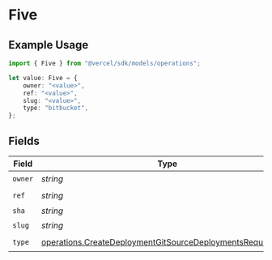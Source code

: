 # Five

## Example Usage

```typescript
import { Five } from "@vercel/sdk/models/operations";

let value: Five = {
    owner: "<value>",
    ref: "<value>",
    slug: "<value>",
    type: "bitbucket",
};
```

## Fields

| Field                                                                                                                                    | Type                                                                                                                                     | Required                                                                                                                                 | Description                                                                                                                              |
| ---------------------------------------------------------------------------------------------------------------------------------------- | ---------------------------------------------------------------------------------------------------------------------------------------- | ---------------------------------------------------------------------------------------------------------------------------------------- | ---------------------------------------------------------------------------------------------------------------------------------------- |
| `owner`                                                                                                                                  | *string*                                                                                                                                 | :heavy_check_mark:                                                                                                                       | N/A                                                                                                                                      |
| `ref`                                                                                                                                    | *string*                                                                                                                                 | :heavy_check_mark:                                                                                                                       | N/A                                                                                                                                      |
| `sha`                                                                                                                                    | *string*                                                                                                                                 | :heavy_minus_sign:                                                                                                                       | N/A                                                                                                                                      |
| `slug`                                                                                                                                   | *string*                                                                                                                                 | :heavy_check_mark:                                                                                                                       | N/A                                                                                                                                      |
| `type`                                                                                                                                   | [operations.CreateDeploymentGitSourceDeploymentsRequestType](../../models/operations/createdeploymentgitsourcedeploymentsrequesttype.md) | :heavy_check_mark:                                                                                                                       | N/A                                                                                                                                      |